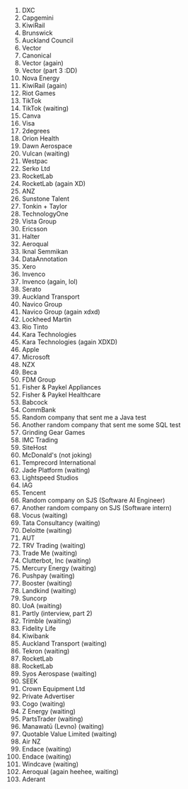 1. DXC
2. Capgemini
3. KiwiRail
4. Brunswick
5. Auckland Council
6. Vector
7. Canonical
8. Vector (again)
9. Vector (part 3 :DD)
10. Nova Energy
11. KiwiRail (again)
12. Riot Games
13. TikTok
14. TikTok (waiting)
15. Canva
16. Visa
17. 2degrees
18. Orion Health
19. Dawn Aerospace
20. Vulcan (waiting)
21. Westpac
22. Serko Ltd 
23. RocketLab
24. RocketLab (again XD)
25. ANZ
26. Sunstone Talent
27. Tonkin + Taylor
28. TechnologyOne
29. Vista Group
30. Ericsson
31. Halter
32. Aeroqual
33. Iknal Semmikan
34. DataAnnotation
35. Xero
36. Invenco
37. Invenco (again, lol)
38. Serato
39. Auckland Transport
40. Navico Group
41. Navico Group (again xdxd)
42. Lockheed Martin
43. Rio Tinto
44. Kara Technologies
45. Kara Technologies (again XDXD)
46. Apple
47. Microsoft
48. NZX
49. Beca
50. FDM Group
51. Fisher & Paykel Appliances
52. Fisher & Paykel Healthcare
53. Babcock
54. CommBank
55. Random company that sent me a Java test
56. Another random company that sent me some SQL test
57. Grinding Gear Games
58. IMC Trading
59. SiteHost
60. McDonald's (not joking)
61. Temprecord International
62. Jade Platform (waiting)
63. Lightspeed Studios
64. IAG
65. Tencent
66. Random company on SJS (Software AI Engineer)
67. Another random company on SJS (Software intern)
68. Vocus (waiting)
69. Tata Consultancy (waiting)
70. Deloitte (waiting)
71. AUT
72. TRV Trading (waiting)
73. Trade Me (waiting)
74. Clutterbot, Inc (waiting)
75. Mercury Energy (waiting)
76. Pushpay (waiting)
77. Booster (waiting)
78. Landkind (waiting)
79. Suncorp
80. UoA (waiting)
81. Partly (interview, part 2)
82. Trimble (waiting)
83. Fidelity Life
84. Kiwibank
85. Auckland Transport (waiting)
86. Tekron (waiting)
87. RocketLab
88. RocketLab
89. Syos Aerospase (waiting)
90. SEEK
91. Crown Equipment Ltd 
92. Private Advertiser
93. Cogo (waiting)
94. Z Energy (waiting)
95. PartsTrader (waiting)
96. Manawatū (Levno) (waiting)
97. Quotable Value Limited (waiting)
98. Air NZ
99. Endace (waiting)
100. Endace (waiting)
101. Windcave (waiting)
102. Aeroqual (again heehee, waiting)
103. Aderant



